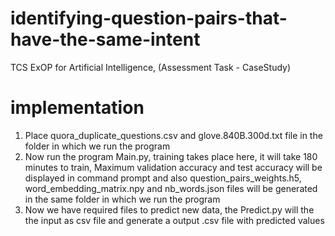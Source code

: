# identifying-question-pairs-that-have-the-same-intent
TCS ExOP for Artificial Intelligence, (Assessment Task - CaseStudy)

# implementation
1.	Place quora_duplicate_questions.csv and glove.840B.300d.txt file in the folder in which we run the program
2.	Now run the program Main.py, training takes place here, it will take 180 minutes to train,
Maximum validation accuracy and test accuracy will be displayed in command prompt and also question_pairs_weights.h5, word_embedding_matrix.npy and nb_words.json files will be generated in the same folder in which we run the program
3.	Now we have required files to predict new data, the Predict.py will the the input as csv file and generate a output .csv file with predicted values

